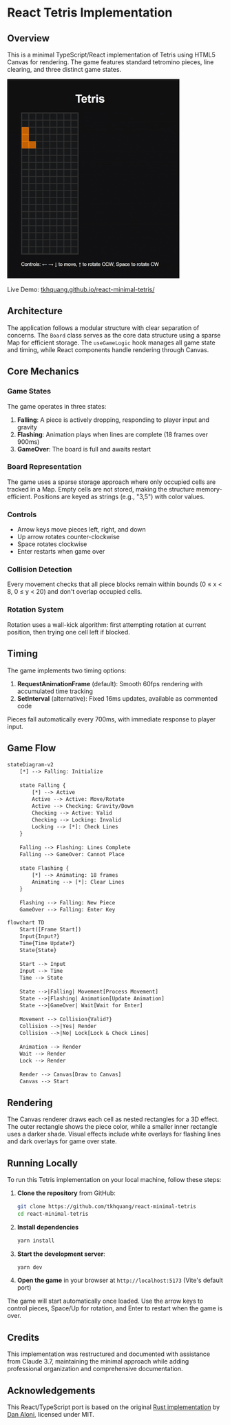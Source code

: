 # React Tetris Implementation

## Overview

This is a minimal TypeScript/React implementation of Tetris using HTML5 Canvas for rendering. The game features standard tetromino pieces, line clearing, and three distinct game states.

![Demo](./docs/demo.gif)

Live Demo: [tkhquang.github.io/react-minimal-tetris/](https://tkhquang.github.io/react-minimal-tetris/)

## Architecture

The application follows a modular structure with clear separation of concerns. The `Board` class serves as the core data structure using a sparse Map for efficient storage. The `useGameLogic` hook manages all game state and timing, while React components handle rendering through Canvas.

## Core Mechanics

### Game States

The game operates in three states:

1. **Falling**: A piece is actively dropping, responding to player input and gravity
2. **Flashing**: Animation plays when lines are complete (18 frames over 900ms)
3. **GameOver**: The board is full and awaits restart

### Board Representation

The game uses a sparse storage approach where only occupied cells are tracked in a Map. Empty cells are not stored, making the structure memory-efficient. Positions are keyed as strings (e.g., "3,5") with color values.

### Controls

- Arrow keys move pieces left, right, and down
- Up arrow rotates counter-clockwise
- Space rotates clockwise
- Enter restarts when game over

### Collision Detection

Every movement checks that all piece blocks remain within bounds (0 ≤ x < 8, 0 ≤ y < 20) and don't overlap occupied cells.

### Rotation System

Rotation uses a wall-kick algorithm: first attempting rotation at current position, then trying one cell left if blocked.

## Timing

The game implements two timing options:

1. **RequestAnimationFrame** (default): Smooth 60fps rendering with accumulated time tracking
2. **SetInterval** (alternative): Fixed 16ms updates, available as commented code

Pieces fall automatically every 700ms, with immediate response to player input.

## Game Flow

```mermaid
stateDiagram-v2
    [*] --> Falling: Initialize

    state Falling {
        [*] --> Active
        Active --> Active: Move/Rotate
        Active --> Checking: Gravity/Down
        Checking --> Active: Valid
        Checking --> Locking: Invalid
        Locking --> [*]: Check Lines
    }

    Falling --> Flashing: Lines Complete
    Falling --> GameOver: Cannot Place

    state Flashing {
        [*] --> Animating: 18 frames
        Animating --> [*]: Clear Lines
    }

    Flashing --> Falling: New Piece
    GameOver --> Falling: Enter Key
```

```mermaid
flowchart TD
    Start([Frame Start])
    Input{Input?}
    Time{Time Update?}
    State{State}

    Start --> Input
    Input --> Time
    Time --> State

    State -->|Falling| Movement[Process Movement]
    State -->|Flashing| Animation[Update Animation]
    State -->|GameOver| Wait[Wait for Enter]

    Movement --> Collision{Valid?}
    Collision -->|Yes| Render
    Collision -->|No| Lock[Lock & Check Lines]

    Animation --> Render
    Wait --> Render
    Lock --> Render

    Render --> Canvas[Draw to Canvas]
    Canvas --> Start
```

## Rendering

The Canvas renderer draws each cell as nested rectangles for a 3D effect. The outer rectangle shows the piece color, while a smaller inner rectangle uses a darker shade. Visual effects include white overlays for flashing lines and dark overlays for game over state.

## Running Locally

To run this Tetris implementation on your local machine, follow these steps:

1. **Clone the repository** from GitHub:
   ```bash
   git clone https://github.com/tkhquang/react-minimal-tetris
   cd react-minimal-tetris
   ```

2. **Install dependencies**
   ```bash
   yarn install
   ```

3. **Start the development server**:
   ```bash
   yarn dev
   ```

4. **Open the game** in your browser at `http://localhost:5173` (Vite's default port)

The game will start automatically once loaded. Use the arrow keys to control pieces, Space/Up for rotation, and Enter to restart when the game is over.

## Credits

This implementation was restructured and documented with assistance from Claude 3.7, maintaining the minimal approach while adding professional organization and comprehensive documentation.

## Acknowledgements

This React/TypeScript port is based on the original [Rust implementation](https://github.com/da-x/tetris-demo) by [Dan Aloni](https://github.com/da-x), licensed under MIT.
